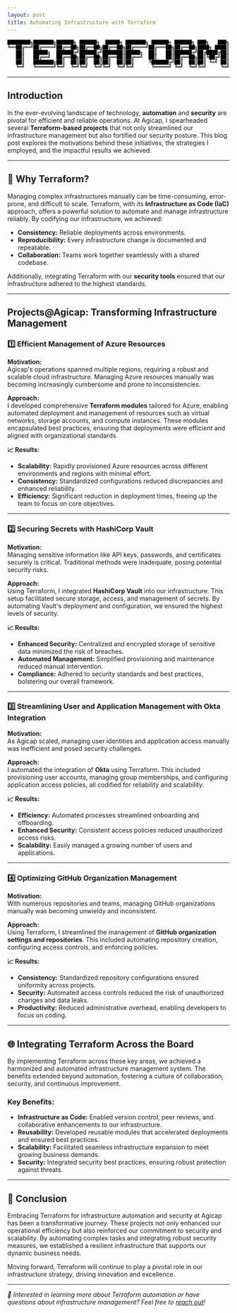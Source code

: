 ```yaml
---
layout: post
title: Automating Infrastructure with Terraform
---
```


![Terraform Ascii](/assets/terraform.png "terraform ascii")

---

## **Introduction**

In the ever-evolving landscape of technology, **automation** and **security** are pivotal for efficient and reliable operations. At Agicap, I spearheaded several **Terraform-based projects** that not only streamlined our infrastructure management but also fortified our security posture. This blog post explores the motivations behind these initiatives, the strategies I employed, and the impactful results we achieved.

---

## **🌟 Why Terraform?**

Managing complex infrastructures manually can be time-consuming, error-prone, and difficult to scale. Terraform, with its **Infrastructure as Code (IaC)** approach, offers a powerful solution to automate and manage infrastructure reliably. By codifying our infrastructure, we achieved:

- **Consistency:** Reliable deployments across environments.
- **Reproducibility:** Every infrastructure change is documented and repeatable.
- **Collaboration:** Teams work together seamlessly with a shared codebase.

Additionally, integrating Terraform with our **security tools** ensured that our infrastructure adhered to the highest standards.

---

## **Projects@Agicap: Transforming Infrastructure Management**

### **1️⃣ Efficient Management of Azure Resources**

**Motivation:**  
Agicap's operations spanned multiple regions, requiring a robust and scalable cloud infrastructure. Managing Azure resources manually was becoming increasingly cumbersome and prone to inconsistencies.

**Approach:**  
I developed comprehensive **Terraform modules** tailored for Azure, enabling automated deployment and management of resources such as virtual networks, storage accounts, and compute instances. These modules encapsulated best practices, ensuring that deployments were efficient and aligned with organizational standards.

**📈 Results:**  
- **Scalability:** Rapidly provisioned Azure resources across different environments and regions with minimal effort.
- **Consistency:** Standardized configurations reduced discrepancies and enhanced reliability.
- **Efficiency:** Significant reduction in deployment times, freeing up the team to focus on core objectives.

---

### **2️⃣ Securing Secrets with HashiCorp Vault**

**Motivation:**  
Managing sensitive information like API keys, passwords, and certificates securely is critical. Traditional methods were inadequate, posing potential security risks.

**Approach:**  
Using Terraform, I integrated **HashiCorp Vault** into our infrastructure. This setup facilitated secure storage, access, and management of secrets. By automating Vault's deployment and configuration, we ensured the highest levels of security.

**📈 Results:**  
- **Enhanced Security:** Centralized and encrypted storage of sensitive data minimized the risk of breaches.
- **Automated Management:** Simplified provisioning and maintenance reduced manual intervention.
- **Compliance:** Adhered to security standards and best practices, bolstering our overall framework.

---

### **3️⃣ Streamlining User and Application Management with Okta Integration**

**Motivation:**  
As Agicap scaled, managing user identities and application access manually was inefficient and posed security challenges.

**Approach:**  
I automated the integration of **Okta** using Terraform. This included provisioning user accounts, managing group memberships, and configuring application access policies, all codified for reliability and scalability.

**📈 Results:**  
- **Efficiency:** Automated processes streamlined onboarding and offboarding.
- **Enhanced Security:** Consistent access policies reduced unauthorized access risks.
- **Scalability:** Easily managed a growing number of users and applications.

---

### **4️⃣ Optimizing GitHub Organization Management**

**Motivation:**  
With numerous repositories and teams, managing GitHub organizations manually was becoming unwieldy and inconsistent.

**Approach:**  
Using Terraform, I streamlined the management of **GitHub organization settings and repositories**. This included automating repository creation, configuring access controls, and enforcing policies.

**📈 Results:**  
- **Consistency:** Standardized repository configurations ensured uniformity across projects.
- **Security:** Automated access controls reduced the risk of unauthorized changes and data leaks.
- **Productivity:** Reduced administrative overhead, enabling developers to focus on coding.

---

## **🌐 Integrating Terraform Across the Board**

By implementing Terraform across these key areas, we achieved a harmonized and automated infrastructure management system. The benefits extended beyond automation, fostering a culture of collaboration, security, and continuous improvement.

### **Key Benefits:**
- **Infrastructure as Code:** Enabled version control, peer reviews, and collaborative enhancements to our infrastructure.
- **Reusability:** Developed reusable modules that accelerated deployments and ensured best practices.
- **Scalability:** Facilitated seamless infrastructure expansion to meet growing business demands.
- **Security:** Integrated security best practices, ensuring robust protection against threats.

---

## **🏁 Conclusion**

Embracing Terraform for infrastructure automation and security at Agicap has been a transformative journey. These projects not only enhanced our operational efficiency but also reinforced our commitment to security and scalability. By automating complex tasks and integrating robust security measures, we established a resilient infrastructure that supports our dynamic business needs.

Moving forward, Terraform will continue to play a pivotal role in our infrastructure strategy, driving innovation and excellence.

---

*🌟 Interested in learning more about Terraform automation or have questions about infrastructure management? Feel free to [reach out](./contact/)!*